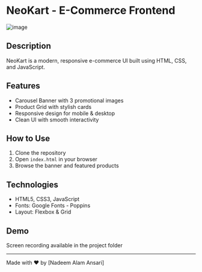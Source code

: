 # NeoKart - E-Commerce Frontend
![image](https://github.com/user-attachments/assets/7ad90e9c-cfb9-4c9e-b8e9-fc87a93f5134)

## Description
NeoKart is a modern, responsive e-commerce UI built using HTML, CSS, and JavaScript.

## Features
- Carousel Banner with 3 promotional images
- Product Grid with stylish cards
- Responsive design for mobile & desktop
- Clean UI with smooth interactivity

## How to Use
1. Clone the repository
2. Open `index.html` in your browser
3. Browse the banner and featured products

## Technologies
- HTML5, CSS3, JavaScript
- Fonts: Google Fonts - Poppins
- Layout: Flexbox & Grid

## Demo
Screen recording available in the project folder

---

Made with ❤️ by [Nadeem Alam Ansari]
